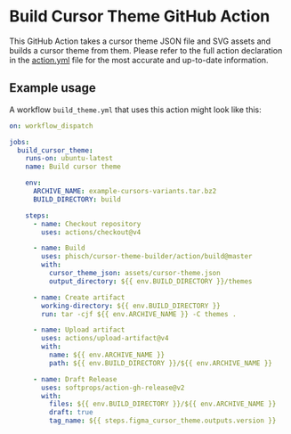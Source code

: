 # Build Cursor Theme GitHub Action

This GitHub Action takes a cursor theme JSON file and SVG assets and builds a cursor theme from them. Please refer to the full action declaration in the [action.yml](./action.yml) file for the most accurate and up-to-date information.

## Example usage

A workflow `build_theme.yml` that uses this action might look like this:

```yaml
on: workflow_dispatch

jobs:
  build_cursor_theme:
    runs-on: ubuntu-latest
    name: Build cursor theme

    env:
      ARCHIVE_NAME: example-cursors-variants.tar.bz2
      BUILD_DIRECTORY: build

    steps:
      - name: Checkout repository
        uses: actions/checkout@v4

      - name: Build
        uses: phisch/cursor-theme-builder/action/build@master
        with:
          cursor_theme_json: assets/cursor-theme.json
          output_directory: ${{ env.BUILD_DIRECTORY }}/themes

      - name: Create artifact
        working-directory: ${{ env.BUILD_DIRECTORY }}
        run: tar -cjf ${{ env.ARCHIVE_NAME }} -C themes .

      - name: Upload artifact
        uses: actions/upload-artifact@v4
        with:
          name: ${{ env.ARCHIVE_NAME }}
          path: ${{ env.BUILD_DIRECTORY }}/${{ env.ARCHIVE_NAME }}

      - name: Draft Release
        uses: softprops/action-gh-release@v2
        with:
          files: ${{ env.BUILD_DIRECTORY }}/${{ env.ARCHIVE_NAME }}
          draft: true
          tag_name: ${{ steps.figma_cursor_theme.outputs.version }}
```